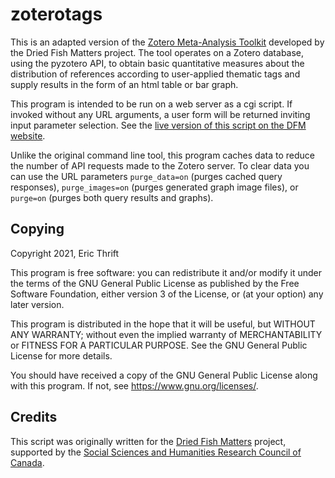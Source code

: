 # zoterotags

This is an adapted version of the [Zotero Meta-Analysis Toolkit](https://github.com/DriedFishMatters/zotero-meta-analysis-toolkit) developed by the Dried Fish Matters project. The tool operates on a Zotero database, using the pyzotero API, to obtain basic quantitative measures about the distribution of references according to user-applied thematic tags and supply results in the form of an html table or bar graph.

This program is intended to be run on a web server as a cgi script. If invoked without any URL arguments, a user form will be returned inviting input parameter selection. See the [live version of this script on the DFM website](https://driedfishmatters.org/cgi-bin/zoterotags.py).

Unlike the original command line tool, this program caches data to reduce the number of API requests made to the Zotero server. To clear data you can use the URL parameters `purge_data=on` (purges cached query responses), `purge_images=on` (purges generated graph image files), or `purge=on` (purges both query results and graphs).

## Copying

Copyright 2021, Eric Thrift

This program is free software: you can redistribute it and/or modify
it under the terms of the GNU General Public License as published by
the Free Software Foundation, either version 3 of the License, or
(at your option) any later version.

This program is distributed in the hope that it will be useful,
but WITHOUT ANY WARRANTY; without even the implied warranty of
MERCHANTABILITY or FITNESS FOR A PARTICULAR PURPOSE.  See the
GNU General Public License for more details.

You should have received a copy of the GNU General Public License
along with this program.  If not, see <https://www.gnu.org/licenses/>.

## Credits

This script was originally written for the 
[Dried Fish Matters](https://driedfishmatters.org) project, supported 
by the [Social Sciences and Humanities Research Council of 
Canada](http://sshrc-crsh.gc.ca).
